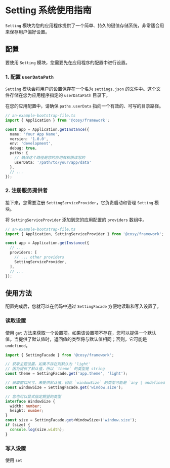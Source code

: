 # Setting 系统使用指南

`Setting` 模块为您的应用程序提供了一个简单、持久的键值存储系统，非常适合用来保存用户偏好设置。

## 配置

要使用 `Setting` 模块，您需要先在应用程序的配置中进行设置。

### 1. 配置 `userDataPath`

`Setting` 模块会将用户的设置保存在一个名为 `settings.json` 的文件中。这个文件存储在您为应用程序指定的 `userDataPath` 目录下。

在您的应用配置中，请确保 `paths.userData` 指向一个有效的、可写的目录路径。

```typescript
// an-example-bootstrap-file.ts
import { Application } from '@cosy/framework';

const app = Application.getInstance({
  name: 'Your App Name',
  version: '1.0.0',
  env: 'development',
  debug: true,
  paths: {
    // 确保这个路径是您的应用有权限读写的
    userData: '/path/to/your/app/data'
  },
  // ...
});
```

### 2. 注册服务提供者

接下来，您需要注册 `SettingServiceProvider`，它负责启动和管理 `Setting` 模块。

将 `SettingServiceProvider` 添加到您的应用配置的 `providers` 数组中。

```typescript
// an-example-bootstrap-file.ts
import { Application, SettingServiceProvider } from '@cosy/framework';

const app = Application.getInstance({
  // ...
  providers: [
    // ... other providers
    SettingServiceProvider,
  ],
  // ...
});
```

## 使用方法

配置完成后，您就可以在代码中通过 `SettingFacade` 方便地读取和写入设置了。

### 读取设置

使用 `get` 方法来获取一个设置项。如果该设置项不存在，您可以提供一个默认值。当提供了默认值时，返回值的类型将与默认值相同；否则，它可能是 `undefined`。

```typescript
import { SettingFacade } from '@cosy/framework';

// 获取主题设置，如果不存在则默认为 'light'
// 因为提供了默认值，所以 `theme` 的类型是 string
const theme = SettingFacade.get('app.theme', 'light');

// 获取窗口尺寸。未提供默认值，因此 `windowSize` 的类型可能是 `any | undefined`
const windowSize = SettingFacade.get('window.size');

// 您也可以显式指定期望的类型
interface WindowSize {
  width: number;
  height: number;
}
const size = SettingFacade.get<WindowSize>('window.size');
if (size) {
  console.log(size.width);
}
```

### 写入设置

使用 `set`
